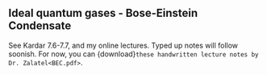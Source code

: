 ## Ideal quantum gases - Bose-Einstein Condensate

See Kardar 7.6-7.7, and my online lectures. Typed up notes will follow soonish. For now, you can {download}`these handwritten lecture notes by Dr. Zalatel<BEC.pdf>`.


